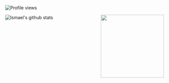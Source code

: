 

![Profile views](https://gpvc.arturio.dev/ismae147)

<img align='right' src='https://user-images.githubusercontent.com/5713670/87202985-820dcb80-c2b6-11ea-9f56-7ec461c497c3.gif' width='200"'>

![Ismael's github stats](https://github-readme-stats.vercel.app/api?username=ismae147&show_icons=true)
